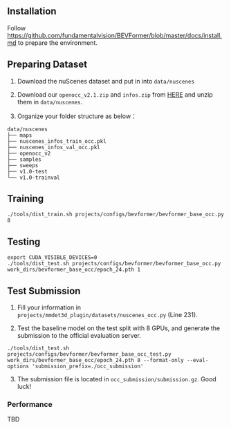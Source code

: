 ## Installation

Follow https://github.com/fundamentalvision/BEVFormer/blob/master/docs/install.md to prepare the environment.

## Preparing Dataset

1. Download the nuScenes dataset and put in into `data/nuscenes`

2. Download our `openocc_v2.1.zip` and `infos.zip` from [HERE](https://drive.google.com/drive/folders/1lpqjXZRKEvNHFhsxTf0MOE13AZ3q4bTq) and unzip them in `data/nuscenes`. 

3. Organize your folder structure as below：

```
data/nuscenes
├── maps
├── nuscenes_infos_train_occ.pkl
├── nuscenes_infos_val_occ.pkl
├── openocc_v2
├── samples
├── sweeps
├── v1.0-test
└── v1.0-trainval
```

## Training

```
./tools/dist_train.sh projects/configs/bevformer/bevformer_base_occ.py 8
```

## Testing

```
export CUDA_VISIBLE_DEVICES=0
./tools/dist_test.sh projects/configs/bevformer/bevformer_base_occ.py work_dirs/bevformer_base_occ/epoch_24.pth 1
```

## Test Submission

1. Fill your information in `projects/mmdet3d_plugin/datasets/nuscenes_occ.py` (Line 231).

2. Test the baseline model on the test split with 8 GPUs, and generate the submission to the official evaluation server.

```
./tools/dist_test.sh projects/configs/bevformer/bevformer_base_occ_test.py work_dirs/bevformer_base_occ/epoch_24.pth 8 --format-only --eval-options 'submission_prefix=./occ_submission'
```

3. The submission file is located in `occ_submission/submission.gz`. Good luck!

### Performance

TBD
